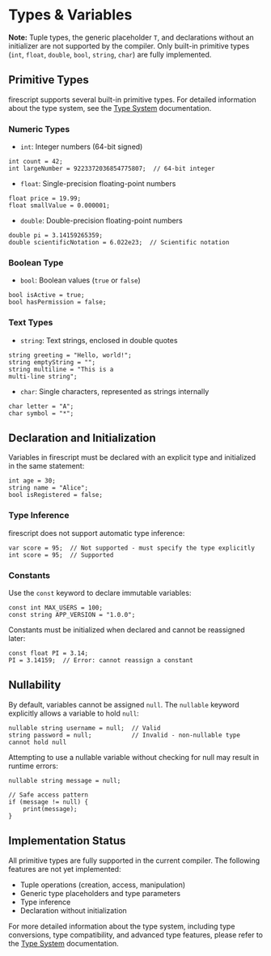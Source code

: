 # Types & Variables

**Note:** Tuple types, the generic placeholder `T`, and declarations without an initializer are not supported by the compiler. Only built-in primitive types (`int`, `float`, `double`, `bool`, `string`, `char`) are fully implemented.

## Primitive Types

firescript supports several built-in primitive types. For detailed information about the type system, see the [Type System](type_system.md) documentation.

### Numeric Types

- `int`: Integer numbers (64-bit signed)

```firescript
int count = 42;
int largeNumber = 9223372036854775807;  // 64-bit integer
```

- `float`: Single-precision floating-point numbers

```firescript
float price = 19.99;
float smallValue = 0.000001;
```

- `double`: Double-precision floating-point numbers

```firescript
double pi = 3.14159265359;
double scientificNotation = 6.022e23;  // Scientific notation
```

### Boolean Type

- `bool`: Boolean values (`true` or `false`)

```firescript
bool isActive = true;
bool hasPermission = false;
```

### Text Types

- `string`: Text strings, enclosed in double quotes

```firescript
string greeting = "Hello, world!";
string emptyString = "";
string multiline = "This is a
multi-line string";
```

- `char`: Single characters, represented as strings internally

```firescript
char letter = "A";
char symbol = "*";
```

## Declaration and Initialization

Variables in firescript must be declared with an explicit type and initialized in the same statement:

```firescript
int age = 30;
string name = "Alice";
bool isRegistered = false;
```

### Type Inference

firescript does not support automatic type inference:

```firescript
var score = 95;  // Not supported - must specify the type explicitly
int score = 95;  // Supported
```

### Constants

Use the `const` keyword to declare immutable variables:

```firescript
const int MAX_USERS = 100;
const string APP_VERSION = "1.0.0";
```

Constants must be initialized when declared and cannot be reassigned later:

```firescript
const float PI = 3.14;
PI = 3.14159;  // Error: cannot reassign a constant
```

## Nullability

By default, variables cannot be assigned `null`. The `nullable` keyword explicitly allows a variable to hold `null`:

```firescript
nullable string username = null;  // Valid
string password = null;           // Invalid - non-nullable type cannot hold null
```

Attempting to use a nullable variable without checking for null may result in runtime errors:

```firescript
nullable string message = null;

// Safe access pattern
if (message != null) {
    print(message);
}
```

## Implementation Status

All primitive types are fully supported in the current compiler. The following features are not yet implemented:

- Tuple operations (creation, access, manipulation)
- Generic type placeholders and type parameters
- Type inference
- Declaration without initialization

For more detailed information about the type system, including type conversions, type compatibility, and advanced type features, please refer to the [Type System](type_system.md) documentation.
